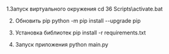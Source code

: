 
1.Запуск виртуального окружения
cd 36
Scripts\activate.bat

2. Обновить pip
python -m pip install --upgrade pip


3. Установка библиотек
pip install -r requirements.txt


4. Запуск приложения
 python main.py


